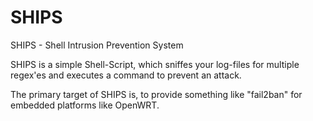 SHIPS
=====

SHIPS - Shell Intrusion Prevention System

SHIPS is a simple Shell-Script, which sniffes your log-files for multiple regex'es
and executes a command to prevent an attack. 

The primary target of SHIPS is, to provide something like "fail2ban" for
embedded platforms like OpenWRT. 
